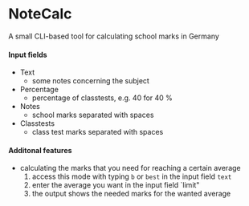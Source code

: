 # NoteCalc
A small CLI-based tool for calculating school marks in Germany

#### Input fields
- Text
  - some notes concerning the subject
- Percentage
  - percentage of classtests, e.g. 40 for 40 %
- Notes
  - school marks separated with spaces
- Classtests
  - class test marks separated with spaces
  
  
#### Additonal features
- calculating the marks that you need for reaching a certain average
  1. access this mode with typing `b` or `best` in the input field `text`
  2. enter the average you want in the input field `limit" 
  3. the output shows the needed marks for the wanted average 
